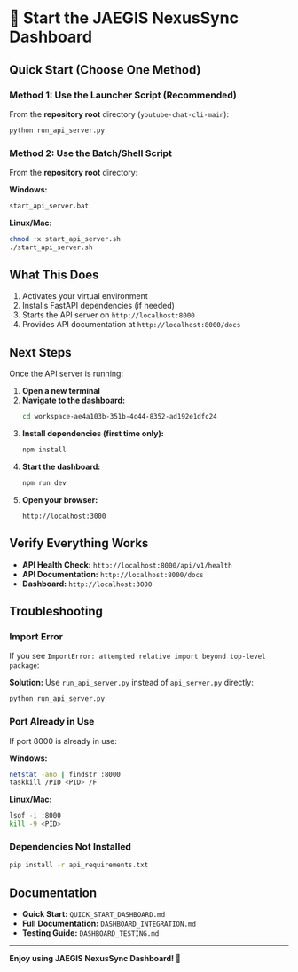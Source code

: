 # 🚀 Start the JAEGIS NexusSync Dashboard

## Quick Start (Choose One Method)

### Method 1: Use the Launcher Script (Recommended)

From the **repository root** directory (`youtube-chat-cli-main`):

```bash
python run_api_server.py
```

### Method 2: Use the Batch/Shell Script

From the **repository root** directory:

**Windows:**
```bash
start_api_server.bat
```

**Linux/Mac:**
```bash
chmod +x start_api_server.sh
./start_api_server.sh
```

## What This Does

1. Activates your virtual environment
2. Installs FastAPI dependencies (if needed)
3. Starts the API server on `http://localhost:8000`
4. Provides API documentation at `http://localhost:8000/docs`

## Next Steps

Once the API server is running:

1. **Open a new terminal**
2. **Navigate to the dashboard:**
   ```bash
   cd workspace-ae4a103b-351b-4c44-8352-ad192e1dfc24
   ```
3. **Install dependencies (first time only):**
   ```bash
   npm install
   ```
4. **Start the dashboard:**
   ```bash
   npm run dev
   ```
5. **Open your browser:**
   ```
   http://localhost:3000
   ```

## Verify Everything Works

- **API Health Check:** `http://localhost:8000/api/v1/health`
- **API Documentation:** `http://localhost:8000/docs`
- **Dashboard:** `http://localhost:3000`

## Troubleshooting

### Import Error

If you see `ImportError: attempted relative import beyond top-level package`:

**Solution:** Use `run_api_server.py` instead of `api_server.py` directly:
```bash
python run_api_server.py
```

### Port Already in Use

If port 8000 is already in use:

**Windows:**
```bash
netstat -ano | findstr :8000
taskkill /PID <PID> /F
```

**Linux/Mac:**
```bash
lsof -i :8000
kill -9 <PID>
```

### Dependencies Not Installed

```bash
pip install -r api_requirements.txt
```

## Documentation

- **Quick Start:** `QUICK_START_DASHBOARD.md`
- **Full Documentation:** `DASHBOARD_INTEGRATION.md`
- **Testing Guide:** `DASHBOARD_TESTING.md`

---

**Enjoy using JAEGIS NexusSync Dashboard! 🎉**

